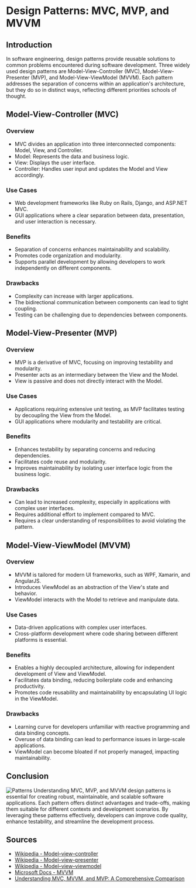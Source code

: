 # Design Patterns: MVC, MVP, and MVVM

## Introduction

In software engineering, design patterns provide reusable solutions to common problems encountered during software development. Three widely used design patterns are Model-View-Controller (MVC), Model-View-Presenter (MVP), and Model-View-ViewModel (MVVM). Each pattern addresses the separation of concerns within an application's architecture, but they do so in distinct ways, reflecting different priorities schools of thought.

## Model-View-Controller (MVC)

### Overview
- MVC divides an application into three interconnected components: Model, View, and Controller.
- Model: Represents the data and business logic.
- View: Displays the user interface.
- Controller: Handles user input and updates the Model and View accordingly.

### Use Cases
- Web development frameworks like Ruby on Rails, Django, and ASP.NET MVC.
- GUI applications where a clear separation between data, presentation, and user interaction is necessary.

### Benefits
- Separation of concerns enhances maintainability and scalability.
- Promotes code organization and modularity.
- Supports parallel development by allowing developers to work independently on different components.

### Drawbacks
- Complexity can increase with larger applications.
- The bidirectional communication between components can lead to tight coupling.
- Testing can be challenging due to dependencies between components.

## Model-View-Presenter (MVP)

### Overview
- MVP is a derivative of MVC, focusing on improving testability and modularity.
- Presenter acts as an intermediary between the View and the Model.
- View is passive and does not directly interact with the Model.

### Use Cases
- Applications requiring extensive unit testing, as MVP facilitates testing by decoupling the View from the Model.
- GUI applications where modularity and testability are critical.

### Benefits
- Enhances testability by separating concerns and reducing dependencies.
- Facilitates code reuse and modularity.
- Improves maintainability by isolating user interface logic from the business logic.

### Drawbacks
- Can lead to increased complexity, especially in applications with complex user interfaces.
- Requires additional effort to implement compared to MVC.
- Requires a clear understanding of responsibilities to avoid violating the pattern.

## Model-View-ViewModel (MVVM)

### Overview
- MVVM is tailored for modern UI frameworks, such as WPF, Xamarin, and AngularJS.
- Introduces ViewModel as an abstraction of the View's state and behavior.
- ViewModel interacts with the Model to retrieve and manipulate data.

### Use Cases
- Data-driven applications with complex user interfaces.
- Cross-platform development where code sharing between different platforms is essential.

### Benefits
- Enables a highly decoupled architecture, allowing for independent development of View and ViewModel.
- Facilitates data binding, reducing boilerplate code and enhancing productivity.
- Promotes code reusability and maintainability by encapsulating UI logic in the ViewModel.

### Drawbacks
- Learning curve for developers unfamiliar with reactive programming and data binding concepts.
- Overuse of data binding can lead to performance issues in large-scale applications.
- ViewModel can become bloated if not properly managed, impacting maintainability.

## Conclusion

![Patterns](learning-software-engineering.github.io\Topics\System_Design\Design_Patterns\DPs.png "Pattern Comparisons")
Understanding MVC, MVP, and MVVM design patterns is essential for creating robust, maintainable, and scalable software applications. Each pattern offers distinct advantages and trade-offs, making them suitable for different contexts and development scenarios. By leveraging these patterns effectively, developers can improve code quality, enhance testability, and streamline the development process.

## Sources

- [Wikipedia - Model–view–controller](https://en.wikipedia.org/wiki/Model%E2%80%93view%E2%80%93controller)
- [Wikipedia - Model–view–presenter](https://en.wikipedia.org/wiki/Model%E2%80%93view%E2%80%93presenter)
- [Wikipedia - Model–view–viewmodel](https://en.wikipedia.org/wiki/Model%E2%80%93view%E2%80%93viewmodel)
- [Microsoft Docs - MVVM](https://docs.microsoft.com/en-us/xamarin/xamarin-forms/enterprise-application-patterns/mvvm)
- [Understanding MVC, MVVM, and MVP: A Comprehensive Comparison](https://blog.stackademic.com/understanding-mvc-mvvm-and-mvp-a-comprehensive-comparison-324fd6e3c730)
